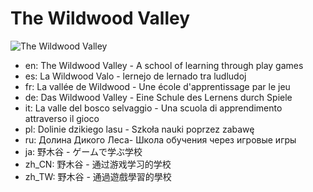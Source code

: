 # The Wildwood Valley

![The Wildwood Valley](https://raw.githubusercontent.com/the-wildwood-valley/the-wildwood-valley/main/valley.png)

* en: The Wildwood Valley - A school of learning through play games
* es: La Wildwood Valo - lernejo de lernado tra ludludoj
* fr: La vallée de Wildwood - Une école d'apprentissage par le jeu
* de: Das Wildwood Valley - Eine Schule des Lernens durch Spiele
* it: La valle del bosco selvaggio - Una scuola di apprendimento attraverso il gioco
* pl: Dolinie dzikiego lasu - Szkoła nauki poprzez zabawę
* ru: Долина Дикого Леса- Школа обучения через игровые игры
* ja: 野木谷 - ゲームで学ぶ学校
* zh_CN: 野木谷 - 通过游戏学习的学校
* zh_TW: 野木谷 - 通過遊戲學習的學校
